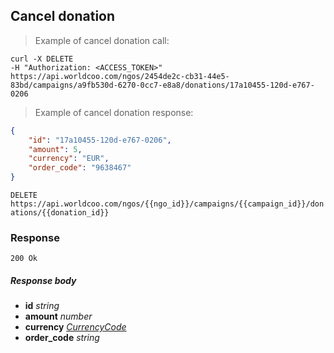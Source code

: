 ## Cancel donation

> Example of cancel donation call:

```shell
curl -X DELETE
-H "Authorization: <ACCESS_TOKEN>"
https://api.worldcoo.com/ngos/2454de2c-cb31-44e5-83bd/campaigns/a9fb530d-6270-0cc7-e8a8/donations/17a10455-120d-e767-0206
```

> Example of cancel donation response:

```json
{
    "id": "17a10455-120d-e767-0206",
    "amount": 5,
    "currency": "EUR",
    "order_code": "9638467"
}
```

`DELETE https://api.worldcoo.com/ngos/{{ngo_id}}/campaigns/{{campaign_id}}/donations/{{donation_id}}`

### Response

`200 Ok`

##### Response body

- **id** *string*
- **amount** *number*
- **currency** *[CurrencyCode](#currency-standar)*
- **order_code** *string*